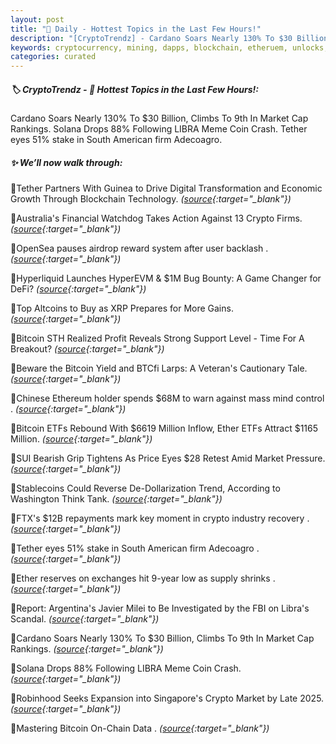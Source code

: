 ```yaml
---
layout: post
title: "🌇 Daily - Hottest Topics in the Last Few Hours!"
description: "[CryptoTrendz] - Cardano Soars Nearly 130% To $30 Billion, Climbs To 9th In Market Cap Rankings. Solana Drops 88% Following LIBRA Meme Coin Crash. Tether eyes 51% stake in South American firm Adecoagro."
keywords: cryptocurrency, mining, dapps, blockchain, etheruem, unlocks, exchange, tokenomics
categories: curated
---
```


##### 🏷️ CryptoTrendz - 📌 *Hottest Topics in the Last Few Hours!:*

Cardano Soars Nearly 130% To $30 Billion, Climbs To 9th In Market Cap Rankings. Solana Drops 88% Following LIBRA Meme Coin Crash. Tether eyes 51% stake in South American firm Adecoagro.

##### ✨ *We’ll now walk through:*


🔹Tether Partners With Guinea to Drive Digital Transformation and Economic Growth Through Blockchain Technology. *([source](https://s.avyag.com/6b4w){:target="_blank"})*

🔹Australia's Financial Watchdog Takes Action Against 13 Crypto Firms. *([source](https://s.avyag.com/kv4z){:target="_blank"})*

🔹OpenSea pauses airdrop reward system after user backlash . *([source](https://s.avyag.com/btr1){:target="_blank"})*

🔹Hyperliquid Launches HyperEVM & $1M Bug Bounty: A Game Changer for DeFi? *([source](https://s.avyag.com/b7qq){:target="_blank"})*

🔹Top Altcoins to Buy as XRP Prepares for More Gains. *([source](https://s.avyag.com/wsc4){:target="_blank"})*

🔹Bitcoin STH Realized Profit Reveals Strong Support Level - Time For A Breakout? *([source](https://s.avyag.com/9syv){:target="_blank"})*

🔹Beware the Bitcoin Yield and BTCfi Larps: A Veteran's Cautionary Tale. *([source](https://s.avyag.com/avof){:target="_blank"})*

🔹Chinese Ethereum holder spends $68M to warn against mass mind control . *([source](https://s.avyag.com/vacv){:target="_blank"})*

🔹Bitcoin ETFs Rebound With $6619 Million Inflow, Ether ETFs Attract $1165 Million. *([source](https://s.avyag.com/a9ov){:target="_blank"})*

🔹SUI Bearish Grip Tightens As Price Eyes $28 Retest Amid Market Pressure. *([source](https://s.avyag.com/5c83){:target="_blank"})*

🔹Stablecoins Could Reverse De-Dollarization Trend, According to Washington Think Tank. *([source](https://s.avyag.com/lhwk){:target="_blank"})*

🔹FTX's $12B repayments mark key moment in crypto industry recovery . *([source](https://s.avyag.com/khhf){:target="_blank"})*

🔹Tether eyes 51% stake in South American firm Adecoagro . *([source](https://s.avyag.com/23wm){:target="_blank"})*

🔹Ether reserves on exchanges hit 9-year low as supply shrinks . *([source](https://s.avyag.com/ve3p){:target="_blank"})*

🔹Report: Argentina's Javier Milei to Be Investigated by the FBI on Libra's Scandal. *([source](https://s.avyag.com/1qxp){:target="_blank"})*

🔹Cardano Soars Nearly 130% To $30 Billion, Climbs To 9th In Market Cap Rankings. *([source](https://s.avyag.com/mglc){:target="_blank"})*

🔹Solana Drops 88% Following LIBRA Meme Coin Crash. *([source](https://s.avyag.com/ats4){:target="_blank"})*

🔹Robinhood Seeks Expansion into Singapore's Crypto Market by Late 2025. *([source](https://s.avyag.com/tbcl){:target="_blank"})*

🔹Mastering Bitcoin On-Chain Data . *([source](https://s.avyag.com/o9kt){:target="_blank"})*
